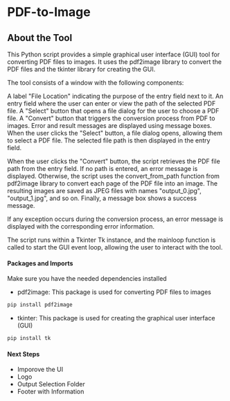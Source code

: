 # PDF-to-Image

## About the Tool

This Python script provides a simple graphical user interface (GUI) tool for converting PDF files to images. It uses the pdf2image library to convert the PDF files and the tkinter library for creating the GUI.

The tool consists of a window with the following components:

A label "File Location" indicating the purpose of the entry field next to it.
An entry field where the user can enter or view the path of the selected PDF file.
A "Select" button that opens a file dialog for the user to choose a PDF file.
A "Convert" button that triggers the conversion process from PDF to images.
Error and result messages are displayed using message boxes.
When the user clicks the "Select" button, a file dialog opens, allowing them to select a PDF file. The selected file path is then displayed in the entry field.

When the user clicks the "Convert" button, the script retrieves the PDF file path from the entry field. If no path is entered, an error message is displayed. Otherwise, the script uses the convert_from_path function from pdf2image library to convert each page of the PDF file into an image. The resulting images are saved as JPEG files with names "output_0.jpg", "output_1.jpg", and so on. Finally, a message box shows a success message.

If any exception occurs during the conversion process, an error message is displayed with the corresponding error information.

The script runs within a Tkinter Tk instance, and the mainloop function is called to start the GUI event loop, allowing the user to interact with the tool.

#### Packages and Imports
Make sure you have the needed dependencies installed
- pdf2image: This package is used for converting PDF files to images
```python
pip install pdf2image
```
- tkinter: This package is used for creating the graphical user interface (GUI)
```python
pip install tk
```

#### Next Steps
- Imporove the UI
- Logo
- Output Selection Folder
- Footer with Information